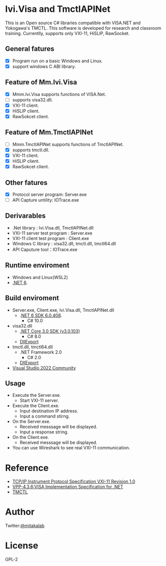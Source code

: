 # Ivi.Visa and TmctlAPINet
This is an Open source C# libraries compatible with VISA.NET and Yokogawa's TMCTL. This software is developed for research and classroom training. Currentlly, supports only VXI-11, HiSLIP, RawSocket. 

## General fatures
- [x] Program run on a basic Windows and Linux.
- [x] support windows C ABI library.

## Feature of Mm.Ivi.Visa
- [x] Mmm.Ivi.Visa supports functions of VISA.Net.
- [ ] supports visa32.dll.
- [X] VXI-11 client.
- [X] HiSLIP client.
- [x] RawSokcet client.

## Feature of Mm.TmctlAPINet
- [ ] Mmm.TmctlAPINet supports functions of TmctlAPINet.
- [x] supports tmctl.dll.
- [X] VXI-11 client.
- [X] HiSLIP client.
- [x] RawSokcet client.

## Other fatures
- [x] Protocol server program: Server.exe
- [ ] API Capture untility: IOTrace.exe

## Derivarables
- .Net library : Ivi.Visa.dll, TmctlAPINet.dll
- VXI-11 server test program : Server.exe
- VXI-11 client test program : Client.exe
- Windows C library : visa32.dll, tmctl.dll, tmctl64.dll
- API Caputure tool：IOTrace.exe

## Runtime enviroment
- Windows and Linux(WSL2)
- [.NET 6](https://dotnet.microsoft.com/ja-jp/download/dotnet/6.0).

## Build enviroment
- Server.exe, Client.exe, Ivi.Visa.dll, TmctlAPINet.dll
  - .[NET 6 SDK 6.0.408](https://dotnet.microsoft.com/ja-jp/download/dotnet/6.0).
    - C# 10.0
- visa32.dll
  - [.NET Core 3.0 SDK (v3.0.103)](https://dotnet.microsoft.com/ja-jp/download/dotnet/3.0)
    - C# 8.0
  - [DllExport](https://github.com/3F/DllExport)
- tmctl.dll, tmctl64.dll
  - .NET Framework 2.0
    - C# 2.0
  - [DllExport](https://github.com/3F/DllExport)
- [Visual Studio 2022 Community](https://visualstudio.microsoft.com/ja/vs/community/)

## Usage
- Execute the Server.exe.
  - Start VXI-11 server.
- Execute the Client.exe.
  - Input destination IP address.
  - Input a command stirng.
- On the Server.exe.
  - Received messsage will be displayed.
  - Input a response string.
- On the Client.exe.
  - Received messsage will be displayed.
- You can use Wireshark to see real VXI-11 communication.

# Reference
- [TCP/IP Instrument Protocol Specification VXI-11 Revision 1.0](https://www.vxibus.org/files/VXI_Specs/VXI-11.zip)
- [VPP-4.3.6:VISA Implementation Specification for .NET](https://www.ivifoundation.org/docs/vpp436_2016-06-07.pdf)
- [TMCTL](https://tmi.yokogawa.com/library/documents-downloads/software/tmctl/)

# Author
Twitter:[@mitakalab](https://twitter.com/mitakalab)

# License
GPL-2
